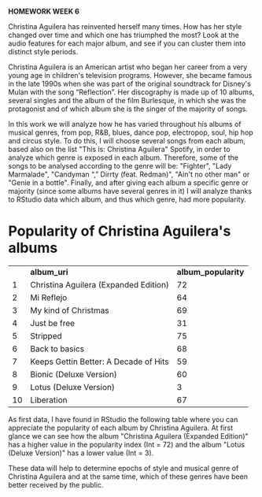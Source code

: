 <p><strong>HOMEWORK WEEK 6</strong></p>
<p>Christina Aguilera has reinvented herself many times. How has her style changed over time and which one has triumphed the most? Look at the audio features for each major album, and see if you can cluster them into distinct style periods. </p>
<p>Christina Aguilera is an American artist who began her career from a very young age in children's television programs. However, she became famous in the late 1990s when she was part of the original soundtrack for Disney's Mulan with the song “Reflection”. Her discography is made up of 10 albums, several singles and the album of the film Burlesque, in which she was the protagonist and of which album she is the singer of the majority of songs. </p>
<p>In this work we will analyze how he has varied throughout his albums of musical genres, from pop, R&B, blues, dance pop, electropop, soul, hip hop and circus style. To do this, I will choose several songs from each album, based also on the list "This is: Christina Aguilera" Spotify, in order to analyze which genre is exposed in each album. Therefore, some of the songs to be analysed according to the genre will be: "Fighter", "Lady Marmalade", "Candyman “,” Dirrty (feat. Redman)", "Ain't no other man" or "Genie in a bottle". Finally, and after giving each album a specific genre or majority (since some albums have several genres in it) I will analyze thanks to RStudio data which album, and thus which genre, had more popularity.</p>
<html>
<head><title>Albums Christina Aguilera</title></head>
<body>

<h1>Popularity of Christina Aguilera's albums</h1>

<table>
<tr>
  <td><strong>   </strong></td>
  <td><strong>album_uri</strong></td>
  <td><strong>album_popularity</strong></td>
</tr>

<tr>
  <td>1</td>
  <td>Christina Aguilera (Expanded Edition)</td>
  <td>72</td>
</tr>

<tr>
  <td>2</td>
  <td>Mi Reflejo</td>
  <td>64</td>
</tr>

<tr>
  <td>3</td>
  <td>My kind of Christmas</td>
  <td>69</td>
</tr>

<tr>
  <td>4</td>
  <td>Just be free</td>
  <td>31</td>
</tr>

<tr>
  <td>5</td>
  <td>Stripped</td>
  <td>75</td>
</tr>

<tr>
  <td>6</td>
  <td>Back to basics</td>
  <td>68</td>
</tr>

<tr>
  <td>7</td>
  <td>Keeps Gettin Better: A Decade of Hits</td>
  <td>59</td>
</tr>

<tr>
  <td>8</td>
  <td>Bionic (Deluxe Version)</td>
  <td>60</td>
</tr>

<tr>
  <td>9</td>
  <td>Lotus (Deluxe Version)</td>
  <td>3</td>
</tr>

<tr>
  <td>10</td>
  <td>Liberation</td>
  <td>67</td>
</tr>
</table>

</body>
</html>
<p>As first data, I have found in RStudio the following table where you can appreciate the popularity of each album by Christina Aguilera. At first glance we can see how the album "Christina Aguilera (Expanded Edition)" has a higher value in the popularity index (Int = 72) and the album "Lotus (Deluxe Version)" has a lower value (Int = 3).</p>
<p>These data will help to determine epochs of style and musical genre of Christina Aguilera and at the same time, which of these genres have been better received by the public.</p>
